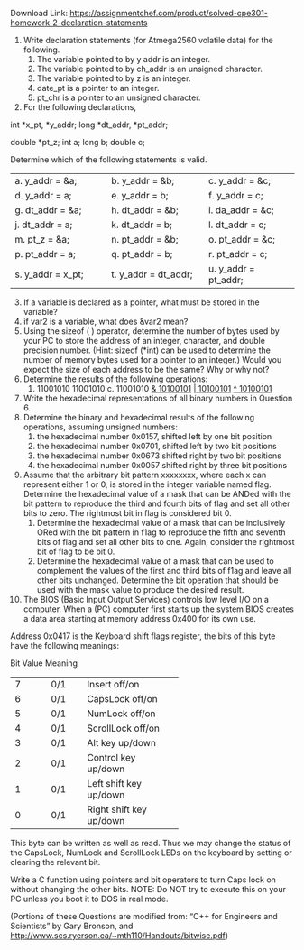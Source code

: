 Download Link: https://assignmentchef.com/product/solved-cpe301-homework-2-declaration-statements
<br>
<ol>

 <li>Write declaration statements (for Atmega2560 volatile data) for the following.

  <ol>

   <li>The variable pointed to by y addr is an integer.</li>

   <li>The variable pointed to by ch_addr is an unsigned character.</li>

   <li>The variable pointed to by z is an integer.</li>

   <li>date_pt is a pointer to an integer.</li>

   <li>pt_chr is a pointer to an unsigned character.</li>

  </ol></li>

 <li>For the following declarations,</li>

</ol>

int *x_pt, *y_addr; long *dt_addr, *pt_addr;

double *pt_z; int a; long b; double c;

Determine which of the following statements is valid.

<table width="0">

 <tbody>

  <tr>

   <td width="192">a. y_addr = &amp;a;</td>

   <td width="192">b. y_addr = &amp;b;</td>

   <td width="176">c. y_addr = &amp;c;</td>

  </tr>

  <tr>

   <td width="192">d. y_addr = a;</td>

   <td width="192">e. y_addr = b;</td>

   <td width="176">f. y_addr = c;</td>

  </tr>

  <tr>

   <td width="192">g. dt_addr = &amp;a;</td>

   <td width="192">h. dt_addr = &amp;b;</td>

   <td width="176">i. da_addr = &amp;c;</td>

  </tr>

  <tr>

   <td width="192">j. dt_addr = a;</td>

   <td width="192">k. dt_addr = b;</td>

   <td width="176">l. dt_addr = c;</td>

  </tr>

  <tr>

   <td width="192">m. pt_z = &amp;a;</td>

   <td width="192">n. pt_addr = &amp;b;</td>

   <td width="176">o. pt_addr = &amp;c;</td>

  </tr>

  <tr>

   <td width="192">p. pt_addr = a;</td>

   <td width="192">q. pt_addr = b;</td>

   <td width="176">r. pt_addr = c;</td>

  </tr>

  <tr>

   <td width="192">s. y_addr = x_pt;</td>

   <td width="192">t. y_addr = dt_addr;</td>

   <td width="176">u. y_addr = pt_addr;</td>

  </tr>

 </tbody>

</table>

<ol start="3">

 <li>If a variable is declared as a pointer, what must be stored in the variable?</li>

 <li>if var2 is a variable, what does &amp;var2 mean?</li>

 <li>Using the sizeof ( ) operator, determine the number of bytes used by your PC to store the address of an integer, character, and double precision number. (Hint: sizeof (*int) can be used to determine the number of memory bytes used for a pointer to an integer.) Would you expect the size of each address to be the same? Why or why not?</li>

 <li>Determine the results of the following operations:

  <ol>

   <li>11001010 11001010     c. 11001010  <u>&amp; 10100101</u>     <u>| 10100101</u>      <u>^ 10100101</u></li>

  </ol></li>

 <li>Write the hexadecimal representations of all binary numbers in Question 6.</li>

 <li>Determine the binary and hexadecimal results of the following operations, assuming unsigned numbers:

  <ol>

   <li>the hexadecimal number 0x0157, shifted left by one bit position</li>

   <li>the hexadecimal number 0x0701, shifted left by two bit positions</li>

   <li>the hexadecimal number 0x0673 shifted right by two bit positions</li>

   <li>the hexadecimal number 0x0057 shifted right by three bit positions</li>

  </ol></li>

 <li>Assume that the arbitrary bit pattern xxxxxxxx, where each x can represent either 1 or 0, is stored in the integer variable named flag. Determine the hexadecimal value of a mask that can be ANDed with the bit pattern to reproduce the third and fourth bits of flag and set all other bits to zero. The rightmost bit in flag is considered bit 0.

  <ol>

   <li>Determine the hexadecimal value of a mask that can be inclusively ORed with the bit pattern in f1ag to reproduce the fifth and seventh bits of flag and set all other bits to one. Again, consider the rightmost bit of flag to be bit 0.</li>

   <li>Determine the hexadecimal value of a mask that can be used to complement the values of the first and third bits of f1ag and leave all other bits unchanged. Determine the bit operation that should be used with the mask value to produce the desired result.</li>

  </ol></li>

 <li>The BIOS (Basic Input Output Services) controls low level I/O on a computer. When a (PC) computer first starts up the system BIOS creates a data area starting at memory address 0x400 for its own use.</li>

</ol>

Address 0x0417 is the Keyboard shift flags register, the bits of this byte have the following meanings:

Bit       Value               Meaning

<table width="0">

 <tbody>

  <tr>

   <td width="48">7</td>

   <td width="48">0/1</td>

   <td width="154">Insert               off/on</td>

  </tr>

  <tr>

   <td width="48">6</td>

   <td width="48">0/1</td>

   <td width="154">CapsLock        off/on</td>

  </tr>

  <tr>

   <td width="48">5</td>

   <td width="48">0/1</td>

   <td width="154">NumLock        off/on</td>

  </tr>

  <tr>

   <td width="48">4</td>

   <td width="48">0/1</td>

   <td width="154">ScrollLock      off/on</td>

  </tr>

  <tr>

   <td width="48">3</td>

   <td width="48">0/1</td>

   <td width="154">Alt key            up/down</td>

  </tr>

  <tr>

   <td width="48">2</td>

   <td width="48">0/1</td>

   <td width="154">Control key     up/down</td>

  </tr>

  <tr>

   <td width="48">1</td>

   <td width="48">0/1</td>

   <td width="154">Left shift key up/down</td>

  </tr>

  <tr>

   <td width="48">0</td>

   <td width="48">0/1</td>

   <td width="154">Right shift key up/down</td>

  </tr>

 </tbody>

</table>

This byte can be written as well as read. Thus we may change the status of the CapsLock, NumLock and ScrollLock LEDs on the keyboard by setting or clearing the relevant bit.

Write a C function using pointers and bit operators to turn Caps lock on without changing the other bits. NOTE: Do NOT try to execute this on your PC unless you boot it to DOS in real mode.

(Portions of these Questions are modified from: “C++ for Engineers and Scientists” by Gary Bronson, and http://www.scs.ryerson.ca/~mth110/Handouts/bitwise.pdf)